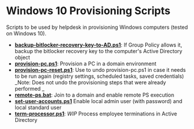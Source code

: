 # Windows 10 Provisioning Scripts

Scripts to be used by helpdesk in provisioning Windows computers (tested on Windows 10).

- **[backup-bitlocker-recovery-key-to-AD.ps1](backup-bitlocker-recovery-key-to-AD.ps1)**: If Group Policy allows it, backup the bitlocker recovery key to the computer's Active Directory object
- **[provision-pc.ps1](provision-pc.ps1)**: Provision a PC in a domain environment
- **[provision-pc-reset.ps1](provision-pc-reset.ps1)**: Use to undo provision-pc.ps1 in case it needs to be run again (registry settings, scheduled tasks, saved credentials) _Note: Does not undo the provisioning steps that were already performed _
- **[remote-ps.bat](remote-ps.bat)**: Join to a domain and enable remote PS execution
- **[set-user-accounts.ps1](set-user-accounts.ps1)** Enable local admin user (with password) and local standard user
- **[term-processor.ps1](term-processor.ps1)**: _WIP_ Process employee terminations in Active Directory
